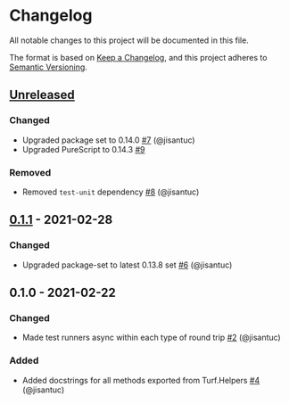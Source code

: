 # Changelog
All notable changes to this project will be documented in this file.

The format is based on [Keep a Changelog](https://keepachangelog.com/en/1.0.0/),
and this project adheres to [Semantic Versioning](https://semver.org/spec/v2.0.0.html).

## [Unreleased]
### Changed
- Upgraded package set to 0.14.0 [#7](https://github.com/jisantuc/purescript-turf/pull/7) (@jisantuc)
- Upgraded PureScript to 0.14.3 [#9](https://github.com/jisantuc/purescript-turf/pull/9)

### Removed
- Removed `test-unit` dependency [#8](https://github.com/jisantuc/purescript-turf/pull/8) (@jisantuc)

## [0.1.1] - 2021-02-28
### Changed
- Upgraded package-set to latest 0.13.8 set [#6](https://github.com/jisantuc/purescript-turf/pull/6) (@jisantuc)

## 0.1.0 - 2021-02-22
### Changed
- Made test runners async within each type of round trip [#2](https://github.com/jisantuc/purescript-turf/pull/2) (@jisantuc)

### Added
- Added docstrings for all methods exported from Turf.Helpers [#4](https://github.com/jisantuc/purescript-turf/pull/4) (@jisantuc)

[Unreleased]: https://github.com/jisantuc/purescript-turf/compare/v0.1.1...HEAD
[0.1.1]: https://github.com/jisantuc/purescript-turf/compare/v0.1.0...v0.1.1
